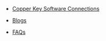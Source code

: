 * [Copper Key Software Connections]()

* [Blogs](blogs/README.md)
<!-- * [projects](projects/README.md) -->

* [FAQs](main/faqs.md)
